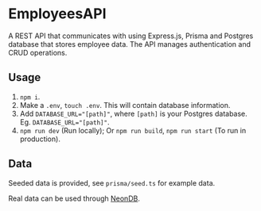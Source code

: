 # EmployeesAPI

A REST API that communicates with using Express.js, Prisma and Postgres database
that stores employee data. The API manages authentication and CRUD operations.

## Usage

1. `npm i`.
2. Make a `.env`, `touch .env`. This will contain database information.
3. Add `DATABASE_URL="[path]"`, where `[path]` is your Postgres database. Eg.
   `DATABASE_URL="[path]"`.
4. `npm run dev` (Run locally); Or `npm run build`, `npm run start` (To run in
   production).

## Data

Seeded data is provided, see `prisma/seed.ts` for example data.

Real data can be used through [NeonDB](https://neon.tech/docs/import/import-sample-data#employees-database).

